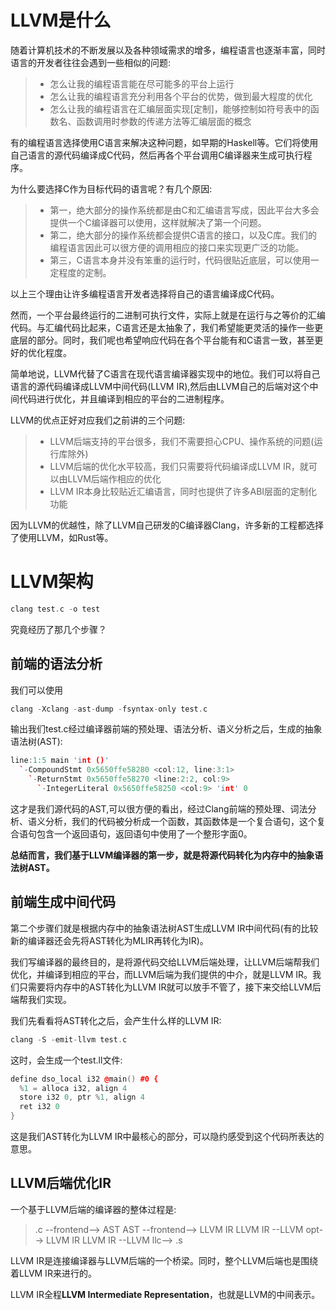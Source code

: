 # LLVM是什么
随着计算机技术的不断发展以及各种领域需求的增多，编程语言也逐渐丰富，同时语言的开发者往往会遇到一些相似的问题:
> + 怎么让我的编程语言能在尽可能多的平台上运行
> + 怎么让我的编程语言充分利用各个平台的优势，做到最大程度的优化
> + 怎么让我的编程语言在汇编层面实现[定制]，能够控制如符号表中的函数名、函数调用时参数的传递方法等汇编层面的概念

有的编程语言选择使用C语言来解决这种问题，如早期的Haskell等。它们将使用自己语言的源代码编译成C代码，然后再各个平台调用C编译器来生成可执行程序。

为什么要选择C作为目标代码的语言呢？有几个原因:
> + 第一，绝大部分的操作系统都是由C和汇编语言写成，因此平台大多会提供一个C编译器可以使用，这样就解决了第一个问题。
> + 第二，绝大部分的操作系统都会提供C语言的接口，以及C库。我们的编程语言因此可以很方便的调用相应的接口来实现更广泛的功能。
> + 第三，C语言本身并没有笨重的运行时，代码很贴近底层，可以使用一定程度的定制。

以上三个理由让许多编程语言开发者选择将自己的语言编译成C代码。

然而，一个平台最终运行的二进制可执行文件，实际上就是在运行与之等价的汇编代码。与汇编代码比起来，C语言还是太抽象了，我们希望能更灵活的操作一些更底层的部分。同时，我们呢也希望响应代码在各个平台能有和C语言一致，甚至更好的优化程度。

简单地说，LLVM代替了C语言在现代语言编译器实现中的地位。我们可以将自己语言的源代码编译成LLVM中间代码(LLVM IR),然后由LLVM自己的后端对这个中间代码进行优化，并且编译到相应的平台的二进制程序。

LLVM的优点正好对应我们之前讲的三个问题:
> + LLVM后端支持的平台很多，我们不需要担心CPU、操作系统的问题(运行库除外)
> + LLVM后端的优化水平较高，我们只需要将代码编译成LLVM IR，就可以由LLVM后端作相应的优化
> + LLVM IR本身比较贴近汇编语言，同时也提供了许多ABI层面的定制化功能

因为LLVM的优越性，除了LLVM自己研发的C编译器Clang，许多新的工程都选择了使用LLVM，如Rust等。

# LLVM架构
```c++
clang test.c -o test
```
究竟经历了那几个步骤？

## 前端的语法分析
我们可以使用
```c++
clang -Xclang -ast-dump -fsyntax-only test.c
```
输出我们test.c经过编译器前端的预处理、语法分析、语义分析之后，生成的抽象语法树(AST):
```c++
line:1:5 main 'int ()'
  `-CompoundStmt 0x5650ffe58280 <col:12, line:3:1>
    `-ReturnStmt 0x5650ffe58270 <line:2:2, col:9>
      `-IntegerLiteral 0x5650ffe58250 <col:9> 'int' 0
```
这才是我们源代码的AST,可以很方便的看出，经过Clang前端的预处理、词法分析、语义分析，我们的代码被分析成一个函数，其函数体是一个复合语句，这个复合语句包含一个返回语句，返回语句中使用了一个整形字面0。

**总结而言，我们基于LLVM编译器的第一步，就是将源代码转化为内存中的抽象语法树AST。**

## 前端生成中间代码
第二个步骤们就是根据内存中的抽象语法树AST生成LLVM IR中间代码(有的比较新的编译器还会先将AST转化为MLIR再转化为IR)。

我们写编译器的最终目的，是将源代码交给LLVM后端处理，让LLVM后端帮我们优化，并编译到相应的平台，而LLVM后端为我们提供的中介，就是LLVM IR。我们只需要将内存中的AST转化为LLVM IR就可以放手不管了，接下来交给LLVM后端帮我们实现。

我们先看看将AST转化之后，会产生什么样的LLVM IR:
```c++
clang -S -emit-llvm test.c
```
这时，会生成一个test.ll文件:
```c++
define dso_local i32 @main() #0 {
  %1 = alloca i32, align 4
  store i32 0, ptr %1, align 4
  ret i32 0
}
```
这是我们AST转化为LLVM IR中最核心的部分，可以隐约感受到这个代码所表达的意思。

## LLVM后端优化IR

一个基于LLVM后端的编译器的整体过程是:
> .c --frontend--> AST
> AST --frontend--> LLVM IR
> LLVM IR --LLVM opt--> LLVM IR
> LLVM IR --LLVM llc--> .s

LLVM IR是连接编译器与LLVM后端的一个桥梁。同时，整个LLVM后端也是围绕着LLVM IR来进行的。

LLVM IR全程**LLVM Intermediate Representation**，也就是LLVM的中间表示。